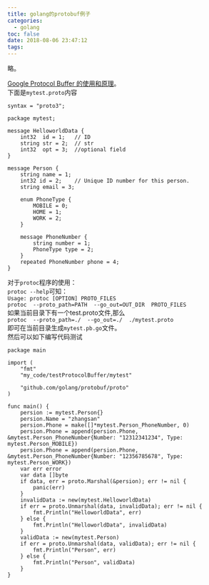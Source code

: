 ```yaml
---
title: golang的protobuf例子
categories:
  - golang
toc: false
date: 2018-08-06 23:47:12
tags:
---
```

略。
<!-- more -->

[Google Protocol Buffer 的使用和原理](https://www.ibm.com/developerworks/cn/linux/l-cn-gpb/index.html)。  
下面是`mytest.proto`内容
```
syntax = "proto3";

package mytest;

message HelloworldData {
    int32  id = 1;   // ID
    string str = 2;  // str
    int32  opt = 3;  //optional field
}

message Person {
    string name = 1;
    int32 id = 2;    // Unique ID number for this person.
    string email = 3;
 
    enum PhoneType {
        MOBILE = 0;
        HOME = 1;
        WORK = 2;
    }
 
    message PhoneNumber {
        string number = 1;
        PhoneType type = 2;
    }
    repeated PhoneNumber phone = 4;
}
```
对于`protoc`程序的使用：  
`protoc --help`可知：  
`Usage: protoc [OPTION] PROTO_FILES`  
`protoc  --proto_path=PATH  --go_out=OUT_DIR  PROTO_FILES`  
如果当前目录下有一个test.proto文件,那么  
`protoc  --proto_path=./  --go_out=./  ./mytest.proto`  
即可在当前目录生成`mytest.pb.go`文件。  
然后可以如下编写代码测试
```golang
package main

import (
	"fmt"
	"my_code/testProtocolBuffer/mytest"

	"github.com/golang/protobuf/proto"
)

func main() {
	persion := mytest.Person{}
	persion.Name = "zhangsan"
	persion.Phone = make([]*mytest.Person_PhoneNumber, 0)
	persion.Phone = append(persion.Phone, &mytest.Person_PhoneNumber{Number: "12312341234", Type: mytest.Person_MOBILE})
	persion.Phone = append(persion.Phone, &mytest.Person_PhoneNumber{Number: "12356785678", Type: mytest.Person_WORK})
	var err error
	var data []byte
	if data, err = proto.Marshal(&persion); err != nil {
		panic(err)
	}
	invalidData := new(mytest.HelloworldData)
	if err = proto.Unmarshal(data, invalidData); err != nil {
		fmt.Println("HelloworldData", err)
	} else {
		fmt.Println("HelloworldData", invalidData)
	}
	validData := new(mytest.Person)
	if err = proto.Unmarshal(data, validData); err != nil {
		fmt.Println("Person", err)
	} else {
		fmt.Println("Person", validData)
	}
}
```

